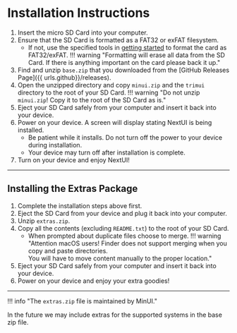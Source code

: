 # Installation Instructions

1. Insert the micro SD Card into your computer.
2. Ensure that the SD Card is formatted as a FAT32 or exFAT filesystem.
    - If not, use the specified tools in [getting started](index.md) to format the card as FAT32/exFAT.
!!! warning "Formatting will erase all data from the SD Card. If there is anything important on the card please back it up."
3. Find and unzip `base.zip` that you downloaded from the [GitHub Releases Page]({{ urls.github}}/releases).
4. Open the unzipped directory and copy `minui.zip` and the `trimui` directory to the root of your SD Card.
!!! warning "Do not unzip `minui.zip`! Copy it to the root of the SD Card as is."
5. Eject your SD Card safely from your computer and insert it back into your device.
6. Power on your device. A screen will display stating NextUI is being installed.
    - Be patient while it installs. Do not turn off the power to your device during installation.
    - Your device may turn off after installation is complete.
7. Turn on your device and enjoy NextUI!

---

## Installing the Extras Package

1. Complete the installation steps above first.
2. Eject the SD Card from your device and plug it back into your computer.
3. Unzip `extras.zip`.
4. Copy all the contents (excluding `README.txt`) to the root of your SD Card.
    - When prompted about duplicate files choose to merge.
!!! warning "Attention macOS users! Finder does not support merging when you copy and paste directories.<br />You will have to move content manually to the proper location."
5. Eject your SD Card safely from your computer and insert it back into your device.
6. Power on your device and enjoy your extra goodies!

---

!!! info "The `extras.zip` file is maintained by MinUI."

In the future we may include extras for the supported systems in the base zip file. 
